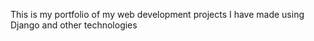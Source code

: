 This is my portfolio of my web development projects I have made using Django and other technologies
